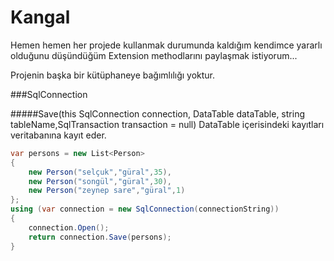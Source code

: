 # Kangal

Hemen hemen her projede kullanmak durumunda kaldığım kendimce yararlı olduğunu düşündüğüm Extension methodlarını paylaşmak istiyorum...

Projenin başka bir kütüphaneye bağımlılığı yoktur.

###SqlConnection

#####Save(this SqlConnection connection, DataTable dataTable, string tableName,SqlTransaction transaction = null)
DataTable içerisindeki kayıtları veritabanına kayıt eder.
```csharp
var persons = new List<Person>
{
    new Person("selçuk","güral",35),
    new Person("songül","güral",30),
    new Person("zeynep sare","güral",1)
};
using (var connection = new SqlConnection(connectionString))
{
    connection.Open();
    return connection.Save(persons);
}
```
